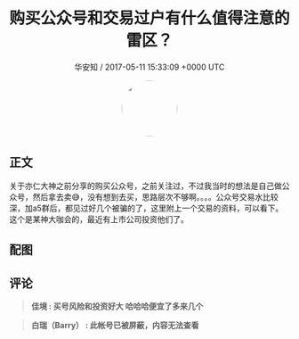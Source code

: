 <h1 align="center">购买公众号和交易过户有什么值得注意的雷区？</h1>
<p align="center">
    <a>华安知 / 2017-05-11 15:33:09 &#43;0000 UTC</a>
</p>

<div align="center">
    <img src="https://images.zsxq.com/Fm7bP4XMvj4gIAYjzyW97pXQuFj8?e=1590940799&amp;token=kIxbL07-8jAj8w1n4s9zv64FuZZNEATmlU_Vm6zD:OAu6gNkEjQ17LtLtXuKQkaFkk2w=" width="100" height="100" style="border:1px solid;border-radius:50%; color:#ffffff"/>
</div>

## 正文

<div>
  关于亦仁大神之前分享的购买公众号，之前关注过，不过我当时的想法是自己做公众号，然后拿去卖😅，没有想到去买，思路层次不够啊。。。。公众号交易水比较深，加a5群后，都见过好几个被骗的了，这里附上一个交易的资料，可以看下。 
这个是某神大咖会的，最近有上市公司投资他们了。
</div>

## 配图
<div class="image" align="center">

</div>

## 评论

<div align="left">
<div>

<blockquote >
<span> <strong>佳境 : 买号风险和投资好大  哈哈哈便宜了多来几个 </strong></span>
</blockquote>

<blockquote >
<span> <strong>白瑞（Barry） : 此帐号已被屏蔽，内容无法查看 </strong></span>
</blockquote>

</div>
</div>